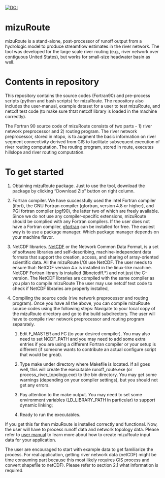 [![DOI](https://zenodo.org/badge/11705/NCAR/mizuRoute.svg)](https://zenodo.org/badge/latestdoi/11705/NCAR/mizuRoute)

# mizuRoute
mizuRoute is a stand-alone, post-processor of runoff output from a hydrologic model to produce streamflow estimates in the river network. The tool was developed for the large scale river routing (e.g., river network over contiguous United States), but works for small-size headwater basin as well.

# Contents in repository
This repository contains the source codes (Fortran90) and pre-process scripts (python and bash scripts) for mizuRoute. The repository also includes the user-manual, example dataset for a user to test mizuRoute, and netcdf test code (to make sure thtat netcdf library is loaded in the machine correctly).

The Fortran 90 source code of mizuRoute consists of two parts - 1) river network preprocessor and 2) routing program. The river network preprocessor, stored in ntopo, is to augment the basic information on river segment connectivity derived from GIS to facilitate subsequent execution of river routing computation. The routing program, stored in route, executes hillslope and river routing computation.

# To get started
1. Obtaining mizuRoute package. Just to use the tool, download the package by clicking “Download Zip” button on right column. 

2. Fortran compiler. We have successfully used the intel Fortran compiler (ifort), the GNU Fortran compiler (gfortran, version 4.8 or higher), and PGI fortran compiler (pgf90), the latter two of which are freely available. Since we do not use any compiler-specific extensions, mizuRoute should be complied with any Fortran compilers. If the user does not have a Fortran compiler, [gfortran](https://gcc.gnu.org/wiki/GFortran) can be installed for free. The easiest way is to use a package manager. Which package manager depends on your machine flavor. 

3. NetCDF libraries. [NetCDF](http://www.unidata.ucar.edu/software/netcdf/) or the Network Common Data Format, is a set of software libraries and self-describing, machine-independent data formats that support the creation, access, and sharing of array-oriented scientific data. All the mizuRoute I/Ol use NetCDF. The user needs to ensure that:
NetCDF version 4.x is installed in the linux-like machine.
NetCDF Fortran library is installed (libnetcdff.*) and not just the C-version.
The NetCDF libraries are compiled with the same compiler as you plan to compile mizuRoute
The user may use netcdf test code to check if NetCDF libraries are properly installed, 

4. Compiling the source code (rive network preprocessor and routing program). Once you have all the above, you can compile mizuRoute source codes using the following steps: Navigate to your local copy of the mizuRoute directory and go to the build subdirectory. The user will have to compile river network preprocessor and routing program separately.
 
    1. Edit F_MASTER and FC (to your desired compiler). You may also need to set NCDF_PATH and you may need to add some extra entries if you are using a different Fortran compiler or your setup is different (if someone wants to contribute an actual configure script that would be great).

    2. Type make under directory where Makefile is located. If all goes well, this will create  the executable runoff_route.exe (or process_river_topology.exe) to the bin directory. You may get some warnings (depending on your compiler settings), but you should not get any errors.

    3. Pay attention to the make output. You may need to set some environment variables (LD_LIBRARY_PATH in particular) to support dynamic linking;

    4. Ready to run the executables.

If you get this far then mizuRoute is installed correctly and functional. Now, the user will have to process runoff data and network topology data. Please refer to [user manual](docs/GMD_routing_v1_user_manual_20150831.pdf) to learn more about how to create mizuRoute input data  for your application. 

The user are encouraged to start with example data to get familiarize the process.
For real application, getting river network data (netCDF) might be time consuming part because this most likely requires GIS process and convert shapefile to netCDF). Please refer to section 2.1 what information is required. 
